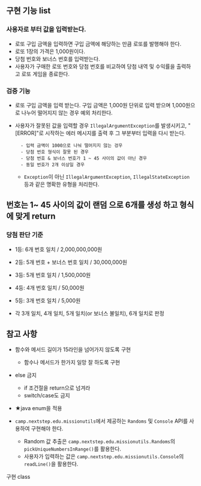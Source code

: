 ## 구현 기능 list

### 사용자로 부터 값을 입력받는다.

- 로또 구입 금액을 입력하면 구입 금액에 해당하는 만큼 로또를 발행해야 한다.
- 로또 1장의 가격은 1,000원이다.
- 당첨 번호와 보너스 번호를 입력받는다.
- 사용자가 구매한 로또 번호와 당첨 번호를 비교하여 당첨 내역 및 수익률을 출력하고 로또 게임을 종료한다.


### 검증 기능

- 로또 구입 금액을 입력 받는다. 구입 금액은 1,000원 단위로 입력 받으며 1,000원으로 나누어 떨어지지 않는 경우 예외 처리한다.
- 사용자가 잘못된 값을 입력할 경우 `IllegalArgumentException`를 발생시키고, "[ERROR]"로 시작하는 에러 메시지를 출력 후 그 부분부터 입력을 다시 받는다.

        - 입력 금액이 1000으로 나눠 떨어지지 않는 겅우
        - 당첨 번호 형식이 잘못 된 경우
        - 당첨 번호 & 보너스 번호가 1 ~ 45 사이의 값이 아닌 경우
        - 동일 번호가 2개 이상일 경우
  - `Exception`이 아닌 `IllegalArgumentException`, `IllegalStateException` 등과 같은 명확한 유형을 처리한다.

## 번호는 1~ 45 사이의 값이 랜덤 으로 6개를 생성 하고 형식에 맞게 return

### 당첨 판단 기준

  - 1등: 6개 번호 일치 / 2,000,000,000원
  - 2등: 5개 번호 + 보너스 번호 일치 / 30,000,000원
  - 3등: 5개 번호 일치 / 1,500,000원
  - 4등: 4개 번호 일치 / 50,000원
  - 5등: 3개 번호 일치 / 5,000원

- 각 3개 일치, 4개 일치, 5개 일치(or 보너스 불일치), 6개 일치로 판정

## 참고 사항
   - 함수와 메서드 길이가 15라인을 넘어가지 않도록 구현
        - 함수나 메서드가 한가지 일망 잘 하도록 구현 
   - else 금지
     - if 조건절을 return으로 넘겨라
     - switch/case도 금지
- ★java enum을 적용

- `camp.nextstep.edu.missionutils`에서 제공하는 `Randoms` 및 `Console` API를 사용하여 구현해야 한다.
    - Random 값 추출은 `camp.nextstep.edu.missionutils.Randoms`의 `pickUniqueNumbersInRange()`를 활용한다.
    - 사용자가 입력하는 값은 `camp.nextstep.edu.missionutils.Console`의 `readLine()`을 활용한다.

구현 class

